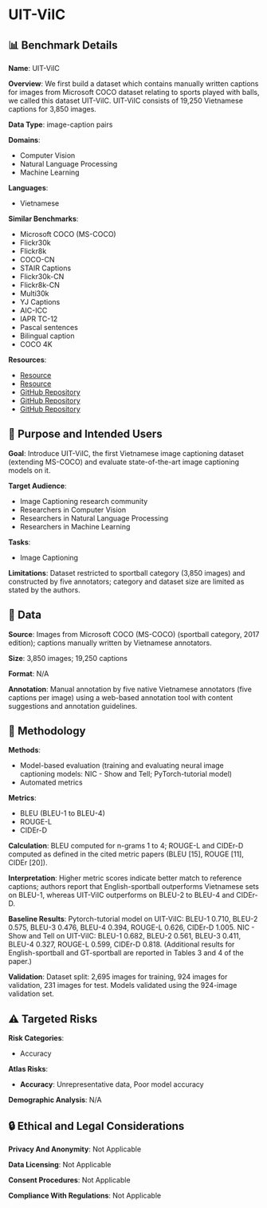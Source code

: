 # UIT-ViIC

## 📊 Benchmark Details

**Name**: UIT-ViIC

**Overview**: We first build a dataset which contains manually written captions for images from Microsoft COCO dataset relating to sports played with balls, we called this dataset UIT-ViIC. UIT-ViIC consists of 19,250 Vietnamese captions for 3,850 images.

**Data Type**: image-caption pairs

**Domains**:
- Computer Vision
- Natural Language Processing
- Machine Learning

**Languages**:
- Vietnamese

**Similar Benchmarks**:
- Microsoft COCO (MS-COCO)
- Flickr30k
- Flickr8k
- COCO-CN
- STAIR Captions
- Flickr30k-CN
- Flickr8k-CN
- Multi30k
- YJ Captions
- AIC-ICC
- IAPR TC-12
- Pascal sentences
- Bilingual caption
- COCO 4K

**Resources**:
- [Resource](https://sites.google.com/uit.edu.vn/uit-nlp/)
- [Resource](https://arxiv.org/abs/2002.00175)
- [GitHub Repository](https://github.com/oarriaga/neural_image_captioning)
- [GitHub Repository](https://github.com/trungtv/pyvi)
- [GitHub Repository](https://github.com/pytorch/pytorch)

## 🎯 Purpose and Intended Users

**Goal**: Introduce UIT-ViIC, the first Vietnamese image captioning dataset (extending MS-COCO) and evaluate state-of-the-art image captioning models on it.

**Target Audience**:
- Image Captioning research community
- Researchers in Computer Vision
- Researchers in Natural Language Processing
- Researchers in Machine Learning

**Tasks**:
- Image Captioning

**Limitations**: Dataset restricted to sportball category (3,850 images) and constructed by five annotators; category and dataset size are limited as stated by the authors.

## 💾 Data

**Source**: Images from Microsoft COCO (MS-COCO) (sportball category, 2017 edition); captions manually written by Vietnamese annotators.

**Size**: 3,850 images; 19,250 captions

**Format**: N/A

**Annotation**: Manual annotation by five native Vietnamese annotators (five captions per image) using a web-based annotation tool with content suggestions and annotation guidelines.

## 🔬 Methodology

**Methods**:
- Model-based evaluation (training and evaluating neural image captioning models: NIC - Show and Tell; PyTorch-tutorial model)
- Automated metrics

**Metrics**:
- BLEU (BLEU-1 to BLEU-4)
- ROUGE-L
- CIDEr-D

**Calculation**: BLEU computed for n-grams 1 to 4; ROUGE-L and CIDEr-D computed as defined in the cited metric papers (BLEU [15], ROUGE [11], CIDEr [20]).

**Interpretation**: Higher metric scores indicate better match to reference captions; authors report that English-sportball outperforms Vietnamese sets on BLEU-1, whereas UIT-ViIC outperforms on BLEU-2 to BLEU-4 and CIDEr-D.

**Baseline Results**: Pytorch-tutorial model on UIT-ViIC: BLEU-1 0.710, BLEU-2 0.575, BLEU-3 0.476, BLEU-4 0.394, ROUGE-L 0.626, CIDEr-D 1.005. NIC - Show and Tell on UIT-ViIC: BLEU-1 0.682, BLEU-2 0.561, BLEU-3 0.411, BLEU-4 0.327, ROUGE-L 0.599, CIDEr-D 0.818. (Additional results for English-sportball and GT-sportball are reported in Tables 3 and 4 of the paper.)

**Validation**: Dataset split: 2,695 images for training, 924 images for validation, 231 images for test. Models validated using the 924-image validation set.

## ⚠️ Targeted Risks

**Risk Categories**:
- Accuracy

**Atlas Risks**:
- **Accuracy**: Unrepresentative data, Poor model accuracy

**Demographic Analysis**: N/A

## 🔒 Ethical and Legal Considerations

**Privacy And Anonymity**: Not Applicable

**Data Licensing**: Not Applicable

**Consent Procedures**: Not Applicable

**Compliance With Regulations**: Not Applicable
